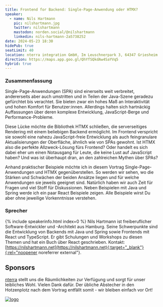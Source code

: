 ```yaml
---
title: Frontend for Backend: Single-Page-Anwendung oder HTMX?
speaker:
  - name: Nils Hartmann
    pic: nilshartmann.jpg
    twitter: nilshartmann
    mastodon: norden.social/@nilshartmann
    linkedin: nils-hartmann-2a5738252
date: 2024-05-23 18:30
hidePub: true
seatLimit: 40
location: nterra integration GmbH, Im Leuschnerpark 3, 64347 Griesheim
direction: https://maps.app.goo.gl/QhYfSQkdAw4SaYVq5
hybrid: true
---
```


### Zusammenfassung

Single-Page-Anwendungen (SPA) sind einerseits weit verbreitet, andererseits aber auch umstritten und in Teilen der Java-Szene geradezu gefürchtet bis verachtet. Sie bieten zwar ein hohes Maß an Interaktivität und hohen Komfort für Benutzer:innen. Allerdings halten sich hartnäckig Auffassungen über deren komplexe Entwicklung, JavaScript-Berge und Performance-Probleme. 

Diese Lücke möchte die Bibliothek HTMX schließen, die serverseitiges Rendering mit einem beliebigen Backend ermöglicht. Im Frontend verspricht sie sowohl eine nahezu JavaScript-freie Entwicklung als auch feingranulare Aktualisierungen der Oberfläche, ähnlich wie von SPAs gewohnt. Ist HTMX also die perfekte Allzweck-Lösung fürs Frontend? Oder handelt es sich dabei eher um einen Notausgang für Leute, die keine Lust auf JavaScript haben? Und was ist überhaupt dran, an den zahlreichen Mythen über SPAs?

Anhand praktischer Beispiele möchte ich in diesem Vortrag Single-Page-Anwendungen und HTMX gegenüberstellen. So werden wir sehen, wo die Stärken und Schwächen der beiden Ansätze liegen und für welche Anwendungen sie jeweils geeignet sind. Natürlich haben wir auch Zeit für Fragen und viel Stoff für Diskussionen. Neben Beispielen mit Java und Spring werde ich ein paar React Beispiele zeigen. Alle Beispiele wirst Du aber ohne jeweilige Vorkenntnisse verstehen.


### Sprecher

{% include speakerinfo.html index=0 %} Nils Hartmann ist freiberuflicher Software-Entwickler und -Architekt aus Hamburg. Seine Schwerpunkte sind die Entwicklung von Backends mit Java und Spring sowie Frontends mit React und TypeScript. Er gibt Schulungen und Workshops zu diesen Themen und hat ein Buch über React geschrieben. Kontakt: [https://nilshartmann.net](https://nilshartmann.net){:target="_blank"}{:rel="noopener noreferrer external"}.

## Sponsors

[nterra](https://www.nterra.com/) stellt uns die Räumlichkeiten zur Verfügung und sorgt für unser leibliches Wohl. Vielen Dank dafür. Der übliche Abstecher in den Hotzenplotz nach dem Vortrag entfällt somit - wir bleiben einfach vor Ort!

[![logo](/images/sponsors/nterra.png)](https://www.nterra.com/) 
